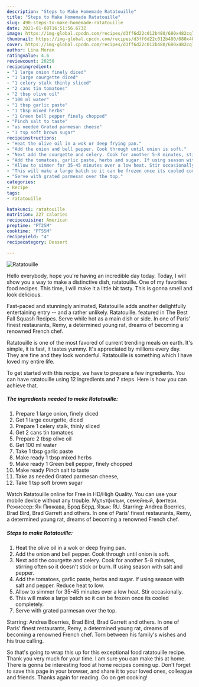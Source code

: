 ```yaml
---
description: "Steps to Make Homemade Ratatouille"
title: "Steps to Make Homemade Ratatouille"
slug: 490-steps-to-make-homemade-ratatouille
date: 2021-01-08T16:51:56.673Z
image: https://img-global.cpcdn.com/recipes/d3ff6d22c012b480/680x482cq70/ratatouille-recipe-main-photo.jpg
thumbnail: https://img-global.cpcdn.com/recipes/d3ff6d22c012b480/680x482cq70/ratatouille-recipe-main-photo.jpg
cover: https://img-global.cpcdn.com/recipes/d3ff6d22c012b480/680x482cq70/ratatouille-recipe-main-photo.jpg
author: Lina Moran
ratingvalue: 4.6
reviewcount: 20250
recipeingredient:
- "1 large onion finely diced"
- "1 large courgette diced"
- "1 celery stalk thinly sliced"
- "2 cans tin tomatoes"
- "2 tbsp olive oil"
- "100 ml water"
- "1 tbsp garlic paste"
- "1 tbsp mixed herbs"
- "1 Green bell pepper finely chopped"
- "Pinch salt to taste"
- "as needed Grated parmesan cheese"
- "1 tsp soft brown sugar"
recipeinstructions:
- "Heat the olive oil in a wok or deep frying pan."
- "Add the onion and bell pepper. Cook through until onion is soft."
- "Next add the courgette and celery. Cook for another 5-8 minutes, stirring often so it doesn&#39;t stick or burn. If using season with salt and pepper."
- "Add the tomatoes, garlic paste, herbs and sugar. If using season with salt and pepper. Reduce heat to low."
- "Allow to simmer for 35-45 minutes over a low heat. Stir occasionally."
- "This will make a large batch so it can be frozen once its cooled completely."
- "Serve with grated parmesan over the top."
categories:
- Recipe
tags:
- ratatouille

katakunci: ratatouille 
nutrition: 227 calories
recipecuisine: American
preptime: "PT25M"
cooktime: "PT55M"
recipeyield: "4"
recipecategory: Dessert

---
```



![Ratatouille](https://img-global.cpcdn.com/recipes/d3ff6d22c012b480/680x482cq70/ratatouille-recipe-main-photo.jpg)

Hello everybody, hope you're having an incredible day today. Today, I will show you a way to make a distinctive dish, ratatouille. One of my favorites food recipes. This time, I will make it a little bit tasty. This is gonna smell and look delicious.

Fast-paced and stunningly animated, Ratatouille adds another delightfully entertaining entry -- and a rather unlikely. Ratatouille. featured in The Best Fall Squash Recipes. Serve while hot as a main dish or side. In one of Paris&#39; finest restaurants, Remy, a determined young rat, dreams of becoming a renowned French chef.

Ratatouille is one of the most favored of current trending meals on earth. It's simple, it is fast, it tastes yummy. It's appreciated by millions every day. They are fine and they look wonderful. Ratatouille is something which I have loved my entire life.


To get started with this recipe, we have to prepare a few ingredients. You can have ratatouille using 12 ingredients and 7 steps. Here is how you can achieve that.

<!--inarticleads1-->

##### The ingredients needed to make Ratatouille:

1. Prepare 1 large onion, finely diced
1. Get 1 large courgette, diced
1. Prepare 1 celery stalk, thinly sliced
1. Get 2 cans tin tomatoes
1. Prepare 2 tbsp olive oil
1. Get 100 ml water
1. Take 1 tbsp garlic paste
1. Make ready 1 tbsp mixed herbs
1. Make ready 1 Green bell pepper, finely chopped
1. Make ready Pinch salt to taste
1. Take as needed Grated parmesan cheese,
1. Take 1 tsp soft brown sugar


Watch Ratatouille online for Free in HD/High Quality. You can use your mobile device without any trouble. Мультфильм, семейный, фэнтези. Режиссер: Ян Пинкава, Брэд Бёрд. Язык: RU. Starring: Andrea Boerries, Brad Bird, Brad Garrett and others. In one of Paris&#39; finest restaurants, Remy, a determined young rat, dreams of becoming a renowned French chef. 

<!--inarticleads2-->

##### Steps to make Ratatouille:

1. Heat the olive oil in a wok or deep frying pan.
1. Add the onion and bell pepper. Cook through until onion is soft.
1. Next add the courgette and celery. Cook for another 5-8 minutes, stirring often so it doesn&#39;t stick or burn. If using season with salt and pepper.
1. Add the tomatoes, garlic paste, herbs and sugar. If using season with salt and pepper. Reduce heat to low.
1. Allow to simmer for 35-45 minutes over a low heat. Stir occasionally.
1. This will make a large batch so it can be frozen once its cooled completely.
1. Serve with grated parmesan over the top.


Starring: Andrea Boerries, Brad Bird, Brad Garrett and others. In one of Paris&#39; finest restaurants, Remy, a determined young rat, dreams of becoming a renowned French chef. Torn between his family&#39;s wishes and his true calling. 

So that's going to wrap this up for this exceptional food ratatouille recipe. Thank you very much for your time. I am sure you can make this at home. There is gonna be interesting food at home recipes coming up. Don't forget to save this page in your browser, and share it to your loved ones, colleague and friends. Thanks again for reading. Go on get cooking!
